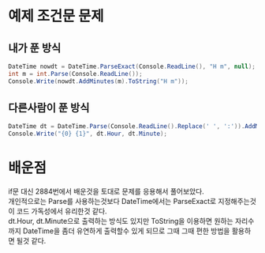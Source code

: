 # 예제 조건문 문제

## 내가 푼 방식
``` cs
DateTime nowdt = DateTime.ParseExact(Console.ReadLine(), "H m", null);
int m = int.Parse(Console.ReadLine());
Console.Write(nowdt.AddMinutes(m).ToString("H m"));
```

## 다른사람이 푼 방식
``` cs
DateTime dt = DateTime.Parse(Console.ReadLine().Replace(' ', ':')).AddMinutes(int.Parse(Console.ReadLine()));
Console.Write("{0} {1}", dt.Hour, dt.Minute);
```

# 배운점
if문 대신 2884번에서 배운것을 토대로 문제를 응용해서 풀어보았다.  
개인적으로는 Parse를 사용하는것보다 DateTime에서는 ParseExact로 지정해주는것이 코드 가독성에서 유리한것 같다.  
dt.Hour, dt.Minute으로 출력하는 방식도 있지만 ToString을 이용하면 원하는 자리수까지 DateTime을 좀더 유연하게 출력할수 있게 되므로 그때 그때 편한 방법을 활용하면 될것 같다.  
